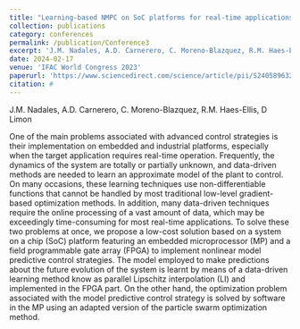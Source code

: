```yaml
---
title: "Learning-based NMPC on SoC platforms for real-time applications using parallel Lipschitz interpolation"
collection: publications
category: conferences
permalink: /publication/Conference3
excerpt: 'J.M. Nadales, A.D. Carnerero, C. Moreno-Blazquez, R.M. Haes-Ellis, D Limon'
date: 2024-02-17
venue: 'IFAC World Congress 2023'
paperurl: 'https://www.sciencedirect.com/science/article/pii/S2405896323011631'
citation: #
---
```

J.M. Nadales, A.D. Carnerero, C. Moreno-Blazquez, R.M. Haes-Ellis, D Limon

One of the main problems associated with advanced control strategies is their implementation on embedded and industrial platforms, especially when the target application requires real-time operation. Frequently, the dynamics of the system are totally or partially unknown, and data-driven methods are needed to learn an approximate model of the plant to control. On many occasions, these learning techniques use non-differentiable functions that cannot be handled by most traditional low-level gradient-based optimization methods. In addition, many data-driven techniques require the online processing of a vast amount of data, which may be exceedingly time-consuming for most real-time applications. To solve these two problems at once, we propose a low-cost solution based on a system on a chip (SoC) platform featuring an embedded microprocessor (MP) and a field programmable gate array (FPGA) to implement nonlinear model predictive control strategies. The model employed to make predictions about the future evolution of the system is learnt by means of a data-driven learning method know as parallel Lipschitz interpolation (LI) and implemented in the FPGA part. On the other hand, the optimization problem associated with the model predictive control strategy is solved by software in the MP using an adapted version of the particle swarm optimization method.